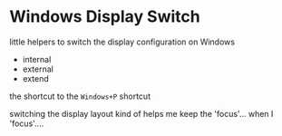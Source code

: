 # Windows Display Switch

little helpers to switch the display configuration on Windows
- internal
- external
- extend

the shortcut to the ```Windows+P``` shortcut

switching the display layout kind of helps me keep the 'focus'... when I 'focus'....